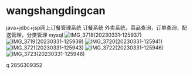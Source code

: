 # wangshangdingcan
java+jdbc+jsp网上订餐管理系统 订餐系统 外卖系统，菜品查询，订单查询，配送管理，分类管理
mysql
![IMG_3718(20230331-125937)](https://github.com/Qlp-source/wangshangdingcan/assets/66916967/94fdacaf-fab5-420a-81eb-3d1f9d13bb4d)
![IMG_3719(20230331-125939)](https://github.com/Qlp-source/wangshangdingcan/assets/66916967/cf05be56-9506-4780-adf1-953ea61dfffd)
![IMG_3720(20230331-125941)](https://github.com/Qlp-source/wangshangdingcan/assets/66916967/4df7df84-844c-436b-81be-0817de4246dc)
![IMG_3721(20230331-125943)](https://github.com/Qlp-source/wangshangdingcan/assets/66916967/98195570-e0a1-4284-8c38-423d0362816d)
![IMG_3722(20230331-125946)](https://github.com/Qlp-source/wangshangdingcan/assets/66916967/be4d73db-71fc-4307-9821-aa09f5cc888b)
![IMG_3723(20230331-125948)](https://github.com/Qlp-source/wangshangdingcan/assets/66916967/d21f8b7a-d868-47d5-aafa-f7ea65ca2f28)

q 2856309352




